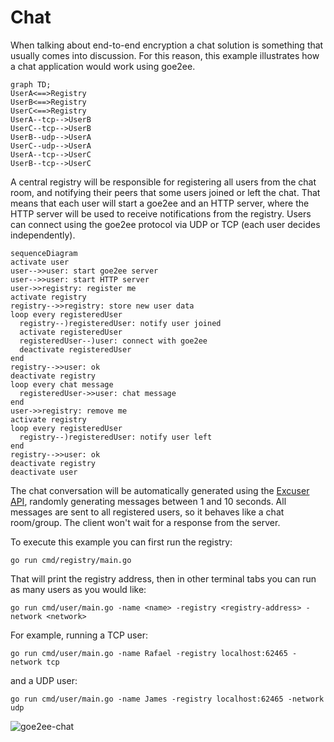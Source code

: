# Chat

When talking about end-to-end encryption a chat solution is something that
usually comes into discussion. For this reason, this example illustrates how a
chat application would work using goe2ee.

```mermaid
graph TD;
UserA<==>Registry
UserB<==>Registry
UserC<==>Registry
UserA--tcp-->UserB
UserC--tcp-->UserB
UserB--udp-->UserA
UserC--udp-->UserA
UserA--tcp-->UserC
UserB--tcp-->UserC
```

A central registry will be responsible for registering all users from the chat
room, and notifying their peers that some users joined or left the chat. That
means that each user will start a goe2ee and an HTTP server, where the HTTP
server will be used to receive notifications from the registry. Users can
connect using the goe2ee protocol via UDP or TCP (each user decides
independently).

```mermaid
sequenceDiagram
activate user
user-->>user: start goe2ee server
user-->>user: start HTTP server
user->>registry: register me
activate registry
registry-->>registry: store new user data
loop every registeredUser
  registry--)registeredUser: notify user joined
  activate registeredUser
  registeredUser--)user: connect with goe2ee
  deactivate registeredUser
end
registry-->>user: ok
deactivate registry
loop every chat message
  registeredUser->>user: chat message
end
user->>registry: remove me
activate registry
loop every registeredUser
  registry--)registeredUser: notify user left
end
registry-->>user: ok
deactivate registry
deactivate user
```

The chat conversation will be automatically generated using the [Excuser
API](https://excuser-three.vercel.app/), randomly generating messages between 1
and 10 seconds. All messages are sent to all registered users, so it behaves
like a chat room/group. The client won't wait for a response from the server.

To execute this example you can first run the registry:
```shell
go run cmd/registry/main.go
```

That will print the registry address, then in other terminal tabs you can run as
many users as you would like:
```shell
go run cmd/user/main.go -name <name> -registry <registry-address> -network <network>
```

For example, running a TCP user:
```shell
go run cmd/user/main.go -name Rafael -registry localhost:62465 -network tcp
```
and a UDP user:
```shell
go run cmd/user/main.go -name James -registry localhost:62465 -network udp
```

![goe2ee-chat](https://github.com/rafaeljusto/goe2ee/assets/611469/57822368-7df5-49c4-9c18-6662c178778d)

